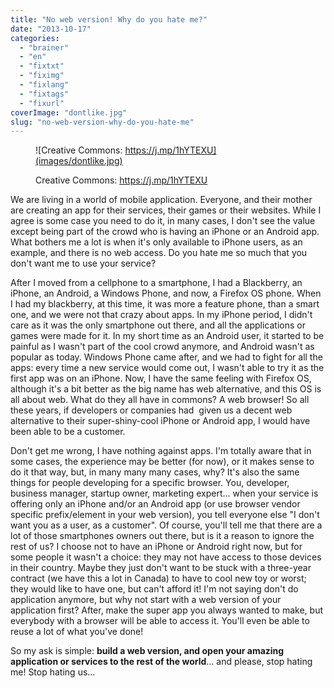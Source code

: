 ```yaml
---
title: "No web version! Why do you hate me?"
date: "2013-10-17"
categories: 
  - "brainer"
  - "en"
  - "fixtxt"
  - "fiximg"
  - "fixlang"
  - "fixtags"
  - "fixurl"
coverImage: "dontlike.jpg"
slug: "no-web-version-why-do-you-hate-me"
---
```


<figure>

![Creative Commons: https://j.mp/1hYTEXU](images/dontlike.jpg)

<figcaption>

Creative Commons: https://j.mp/1hYTEXU

</figcaption>

</figure>

We are living in a world of mobile application. Everyone, and their mother are creating an app for their services, their games or their websites. While I agree is some case you need to do it, in many cases, I don't see the value except being part of the crowd who is having an iPhone or an Android app. What bothers me a lot is when it's only available to iPhone users, as an example, and there is no web access. Do you hate me so much that you don't want me to use your service?

After I moved from a cellphone to a smartphone, I had a Blackberry, an iPhone, an Android, a Windows Phone, and now, a Firefox OS phone. When I had my blackberry, at this time, it was more a feature phone, than a smart one, and we were not that crazy about apps. In my iPhone period, I didn't care as it was the only smartphone out there, and all the applications or games were made for it. In my short time as an Android user, it started to be painful as I wasn't part of the cool crowd anymore, and Android wasn't as popular as today. Windows Phone came after, and we had to fight for all the apps: every time a new service would come out, I wasn't able to try it as the first app was on an iPhone. Now, I have the same feeling with Firefox OS, although it's a bit better as the big name has web alternative, and this OS is all about web. What do they all have in commons? A web browser! So all these years, if developers or companies had  given us a decent web alternative to their super-shiny-cool iPhone or Android app, I would have been able to be a customer.

Don't get me wrong, I have nothing against apps. I'm totally aware that in some cases, the experience may be better (for now), or it makes sense to do it that way, but, in many many many cases, why? It's also the same things for people developing for a specific browser. You, developer, business manager, startup owner, marketing expert... when your service is offering only an iPhone and/or an Android app (or use browser vendor specific prefix/element in your web version), you tell everyone else "I don't want you as a user, as a customer". Of course, you'll tell me that there are a lot of those smartphones owners out there, but is it a reason to ignore the rest of us? I choose not to have an iPhone or Android right now, but for some people it wasn't a choice: they may not have access to those devices in their country. Maybe they just don't want to be stuck with a three-year contract (we have this a lot in Canada) to have to cool new toy or worst; they would like to have one, but can't afford it! I'm not saying don't do application anymore, but why not start with a web version of your application first? After, make the super app you always wanted to make, but everybody with a browser will be able to access it. You'll even be able to reuse a lot of what you've done!

So my ask is simple: **build a web version, and open your amazing application or services to the rest of the world**... and please, stop hating me! Stop hating us...
